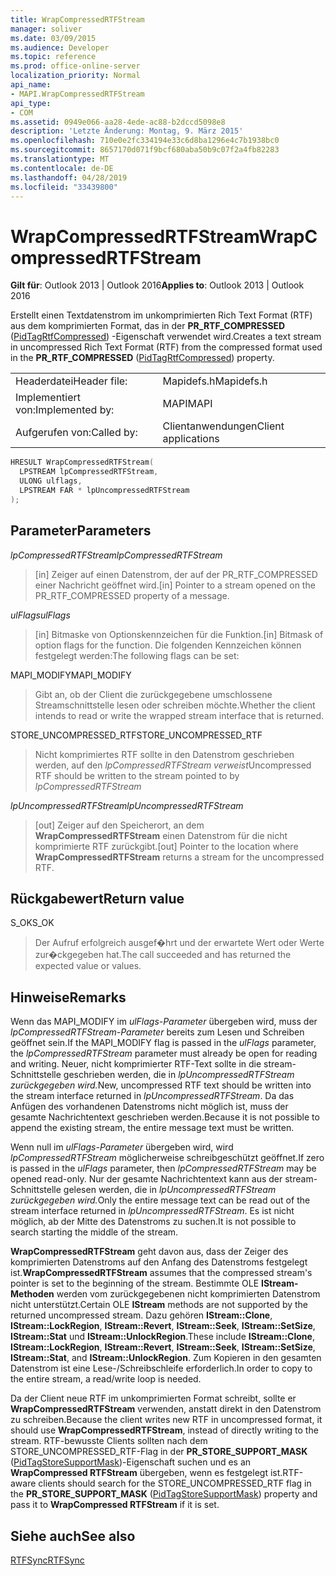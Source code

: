```yaml
---
title: WrapCompressedRTFStream
manager: soliver
ms.date: 03/09/2015
ms.audience: Developer
ms.topic: reference
ms.prod: office-online-server
localization_priority: Normal
api_name:
- MAPI.WrapCompressedRTFStream
api_type:
- COM
ms.assetid: 0949e066-aa28-4ede-ac88-b2dccd5098e8
description: 'Letzte Änderung: Montag, 9. März 2015'
ms.openlocfilehash: 710e0e2fc334194e33c6d8ba1296e4c7b1938bc0
ms.sourcegitcommit: 8657170d071f9bcf680aba50b9c07f2a4fb82283
ms.translationtype: MT
ms.contentlocale: de-DE
ms.lasthandoff: 04/28/2019
ms.locfileid: "33439800"
---
```

# <a name="wrapcompressedrtfstream"></a><span data-ttu-id="b297d-103">WrapCompressedRTFStream</span><span class="sxs-lookup"><span data-stu-id="b297d-103">WrapCompressedRTFStream</span></span>

  
  
<span data-ttu-id="b297d-104">**Gilt für**: Outlook 2013 | Outlook 2016</span><span class="sxs-lookup"><span data-stu-id="b297d-104">**Applies to**: Outlook 2013 | Outlook 2016</span></span> 
  
<span data-ttu-id="b297d-105">Erstellt einen Textdatenstrom im unkomprimierten Rich Text Format (RTF) aus dem komprimierten Format, das in der **PR_RTF_COMPRESSED** ([PidTagRtfCompressed](pidtagrtfcompressed-canonical-property.md)) -Eigenschaft verwendet wird.</span><span class="sxs-lookup"><span data-stu-id="b297d-105">Creates a text stream in uncompressed Rich Text Format (RTF) from the compressed format used in the **PR_RTF_COMPRESSED** ([PidTagRtfCompressed](pidtagrtfcompressed-canonical-property.md)) property.</span></span> 
  
|||
|:-----|:-----|
|<span data-ttu-id="b297d-106">Headerdatei</span><span class="sxs-lookup"><span data-stu-id="b297d-106">Header file:</span></span>  <br/> |<span data-ttu-id="b297d-107">Mapidefs.h</span><span class="sxs-lookup"><span data-stu-id="b297d-107">Mapidefs.h</span></span>  <br/> |
|<span data-ttu-id="b297d-108">Implementiert von:</span><span class="sxs-lookup"><span data-stu-id="b297d-108">Implemented by:</span></span>  <br/> |<span data-ttu-id="b297d-109">MAPI</span><span class="sxs-lookup"><span data-stu-id="b297d-109">MAPI</span></span>  <br/> |
|<span data-ttu-id="b297d-110">Aufgerufen von:</span><span class="sxs-lookup"><span data-stu-id="b297d-110">Called by:</span></span>  <br/> |<span data-ttu-id="b297d-111">Clientanwendungen</span><span class="sxs-lookup"><span data-stu-id="b297d-111">Client applications</span></span>  <br/> |
   
```cpp
HRESULT WrapCompressedRTFStream(
  LPSTREAM lpCompressedRTFStream,
  ULONG ulflags,
  LPSTREAM FAR * lpUncompressedRTFStream
);
```

## <a name="parameters"></a><span data-ttu-id="b297d-112">Parameter</span><span class="sxs-lookup"><span data-stu-id="b297d-112">Parameters</span></span>

 <span data-ttu-id="b297d-113">_lpCompressedRTFStream_</span><span class="sxs-lookup"><span data-stu-id="b297d-113">_lpCompressedRTFStream_</span></span>
  
> <span data-ttu-id="b297d-114">[in] Zeiger auf einen Datenstrom, der auf der PR_RTF_COMPRESSED einer Nachricht geöffnet wird.</span><span class="sxs-lookup"><span data-stu-id="b297d-114">[in] Pointer to a stream opened on the PR_RTF_COMPRESSED property of a message.</span></span> 
    
 <span data-ttu-id="b297d-115">_ulFlags_</span><span class="sxs-lookup"><span data-stu-id="b297d-115">_ulFlags_</span></span>
  
> <span data-ttu-id="b297d-116">[in] Bitmaske von Optionskennzeichen für die Funktion.</span><span class="sxs-lookup"><span data-stu-id="b297d-116">[in] Bitmask of option flags for the function.</span></span> <span data-ttu-id="b297d-117">Die folgenden Kennzeichen können festgelegt werden:</span><span class="sxs-lookup"><span data-stu-id="b297d-117">The following flags can be set:</span></span>
    
<span data-ttu-id="b297d-118">MAPI_MODIFY</span><span class="sxs-lookup"><span data-stu-id="b297d-118">MAPI_MODIFY</span></span> 
  
> <span data-ttu-id="b297d-119">Gibt an, ob der Client die zurückgegebene umschlossene Streamschnittstelle lesen oder schreiben möchte.</span><span class="sxs-lookup"><span data-stu-id="b297d-119">Whether the client intends to read or write the wrapped stream interface that is returned.</span></span> 
    
<span data-ttu-id="b297d-120">STORE_UNCOMPRESSED_RTF</span><span class="sxs-lookup"><span data-stu-id="b297d-120">STORE_UNCOMPRESSED_RTF</span></span> 
  
> <span data-ttu-id="b297d-121">Nicht komprimiertes RTF sollte in den Datenstrom geschrieben werden, auf den  _lpCompressedRTFStream verweist_</span><span class="sxs-lookup"><span data-stu-id="b297d-121">Uncompressed RTF should be written to the stream pointed to by  _lpCompressedRTFStream_</span></span>
    
 <span data-ttu-id="b297d-122">_lpUncompressedRTFStream_</span><span class="sxs-lookup"><span data-stu-id="b297d-122">_lpUncompressedRTFStream_</span></span>
  
> <span data-ttu-id="b297d-123">[out] Zeiger auf den Speicherort, an dem **WrapCompressedRTFStream** einen Datenstrom für die nicht komprimierte RTF zurückgibt.</span><span class="sxs-lookup"><span data-stu-id="b297d-123">[out] Pointer to the location where **WrapCompressedRTFStream** returns a stream for the uncompressed RTF.</span></span> 
    
## <a name="return-value"></a><span data-ttu-id="b297d-124">Rückgabewert</span><span class="sxs-lookup"><span data-stu-id="b297d-124">Return value</span></span>

<span data-ttu-id="b297d-125">S_OK</span><span class="sxs-lookup"><span data-stu-id="b297d-125">S_OK</span></span> 
  
> <span data-ttu-id="b297d-126">Der Aufruf erfolgreich ausgef�hrt und der erwartete Wert oder Werte zur�ckgegeben hat.</span><span class="sxs-lookup"><span data-stu-id="b297d-126">The call succeeded and has returned the expected value or values.</span></span>
    
## <a name="remarks"></a><span data-ttu-id="b297d-127">Hinweise</span><span class="sxs-lookup"><span data-stu-id="b297d-127">Remarks</span></span>

<span data-ttu-id="b297d-128">Wenn das MAPI_MODIFY im  _ulFlags-Parameter_ übergeben wird, muss der  _lpCompressedRTFStream-Parameter_ bereits zum Lesen und Schreiben geöffnet sein.</span><span class="sxs-lookup"><span data-stu-id="b297d-128">If the MAPI_MODIFY flag is passed in the  _ulFlags_ parameter, the  _lpCompressedRTFStream_ parameter must already be open for reading and writing.</span></span> <span data-ttu-id="b297d-129">Neuer, nicht komprimierter RTF-Text sollte in die stream-Schnittstelle geschrieben werden, die in _lpUncompressedRTFStream zurückgegeben wird._</span><span class="sxs-lookup"><span data-stu-id="b297d-129">New, uncompressed RTF text should be written into the stream interface returned in  _lpUncompressedRTFStream_.</span></span> <span data-ttu-id="b297d-130">Da das Anfügen des vorhandenen Datenstroms nicht möglich ist, muss der gesamte Nachrichtentext geschrieben werden.</span><span class="sxs-lookup"><span data-stu-id="b297d-130">Because it is not possible to append the existing stream, the entire message text must be written.</span></span> 
  
<span data-ttu-id="b297d-131">Wenn null im  _ulFlags-Parameter_ übergeben wird, wird  _lpCompressedRTFStream_ möglicherweise schreibgeschützt geöffnet.</span><span class="sxs-lookup"><span data-stu-id="b297d-131">If zero is passed in the  _ulFlags_ parameter, then  _lpCompressedRTFStream_ may be opened read-only.</span></span> <span data-ttu-id="b297d-132">Nur der gesamte Nachrichtentext kann aus der stream-Schnittstelle gelesen werden, die in _lpUncompressedRTFStream zurückgegeben wird._</span><span class="sxs-lookup"><span data-stu-id="b297d-132">Only the entire message text can be read out of the stream interface returned in  _lpUncompressedRTFStream_.</span></span> <span data-ttu-id="b297d-133">Es ist nicht möglich, ab der Mitte des Datenstroms zu suchen.</span><span class="sxs-lookup"><span data-stu-id="b297d-133">It is not possible to search starting the middle of the stream.</span></span> 
  
 <span data-ttu-id="b297d-134">**WrapCompressedRTFStream** geht davon aus, dass der Zeiger des komprimierten Datenstroms auf den Anfang des Datenstroms festgelegt ist.</span><span class="sxs-lookup"><span data-stu-id="b297d-134">**WrapCompressedRTFStream** assumes that the compressed stream's pointer is set to the beginning of the stream.</span></span> <span data-ttu-id="b297d-135">Bestimmte OLE **IStream-Methoden** werden vom zurückgegebenen nicht komprimierten Datenstrom nicht unterstützt.</span><span class="sxs-lookup"><span data-stu-id="b297d-135">Certain OLE **IStream** methods are not supported by the returned uncompressed stream.</span></span> <span data-ttu-id="b297d-136">Dazu gehören **IStream::Clone**, **IStream::LockRegion**, **IStream::Revert**, **IStream::Seek**, **IStream::SetSize**, **IStream::Stat** und **IStream::UnlockRegion**.</span><span class="sxs-lookup"><span data-stu-id="b297d-136">These include **IStream::Clone**, **IStream::LockRegion**, **IStream::Revert**, **IStream::Seek**, **IStream::SetSize**, **IStream::Stat**, and **IStream::UnlockRegion**.</span></span> <span data-ttu-id="b297d-137">Zum Kopieren in den gesamten Datenstrom ist eine Lese-/Schreibschleife erforderlich.</span><span class="sxs-lookup"><span data-stu-id="b297d-137">In order to copy to the entire stream, a read/write loop is needed.</span></span> 
  
<span data-ttu-id="b297d-138">Da der Client neue RTF im unkomprimierten Format schreibt, sollte er **WrapCompressedRTFStream** verwenden, anstatt direkt in den Datenstrom zu schreiben.</span><span class="sxs-lookup"><span data-stu-id="b297d-138">Because the client writes new RTF in uncompressed format, it should use **WrapCompressedRTFStream**, instead of directly writing to the stream.</span></span> <span data-ttu-id="b297d-139">RTF-bewusste Clients sollten nach dem STORE_UNCOMPRESSED_RTF-Flag in der **PR_STORE_SUPPORT_MASK** ([PidTagStoreSupportMask](pidtagstoresupportmask-canonical-property.md))-Eigenschaft suchen und es an **WrapCompressed RTFStream** übergeben, wenn es festgelegt ist.</span><span class="sxs-lookup"><span data-stu-id="b297d-139">RTF-aware clients should search for the STORE_UNCOMPRESSED_RTF flag in the **PR_STORE_SUPPORT_MASK** ([PidTagStoreSupportMask](pidtagstoresupportmask-canonical-property.md)) property and pass it to **WrapCompressed RTFStream** if it is set.</span></span> 
  
## <a name="see-also"></a><span data-ttu-id="b297d-140">Siehe auch</span><span class="sxs-lookup"><span data-stu-id="b297d-140">See also</span></span>



[<span data-ttu-id="b297d-141">RTFSync</span><span class="sxs-lookup"><span data-stu-id="b297d-141">RTFSync</span></span>](rtfsync.md)

